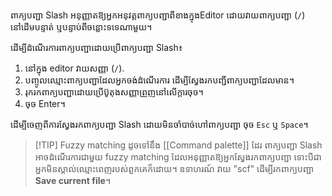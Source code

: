 ពាក្យបញ្ជា Slash អនុញ្ញាតឱ្យអ្នកអនុវត្តពាក្យបញ្ជាពីខាងក្នុងEditor ដោយវាយពាក្យបញ្ជា (`/`) នៅដើមបន្ទាត់ ឬបន្ទាប់ពីចន្លោះទទេណាមួយ។

ដើម្បីដំណើរការពាក្យបញ្ជាដោយប្រើពាក្យបញ្ជា Slash៖
  
1. នៅក្នុង editor​ វាយសញ្ញា (`/`).
2. បញ្ចូលឈ្មោះពាក្យបញ្ជាដែលអ្នកចង់ដំណើរការ ដើម្បីស្វែងរកបញ្ជីពាក្យបញ្ជាដែលមាន។
3. រុករកពាក្យបញ្ជាដោយប្រើប៊ូតុងសញ្ញាព្រួញនៅលើក្តារចុច។
4. ចុច Enter។

ដើម្បីចេញពីការស្វែងរកពាក្យបញ្ជា Slash ដោយមិនចាំបាច់ហៅពាក្យបញ្ជា ចុច `Esc` ឬ `Space`។

> [!TIP] Fuzzy matching
> ដូចទៅនឹង [[Command palette]]​​ ដែរ ពាក្យបញ្ជា Slash​ អាចដំណើរការជាមួយ fuzzy matching ដែលអនុញ្ញាតឱ្យអ្នកស្វែងរកពាក្យបញ្ជា ទោះបីជាអ្នកមិនស្គាល់ឈ្មោះពេញរបស់ពួកគេក៏ដោយ។ ឧទាហរណ៍​ វាយ "scf" ដើម្បីរកពាក្យបញ្ជា **Save current file**។

